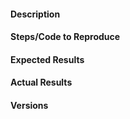 #### Description
<!-- Example: ValueError raised when fitting QRDecomposition -->

#### Steps/Code to Reproduce
<!--
Example:
```python
from skoot.decomposition import QRDecomposition

qr = QRDecomposition(your_data)
```
-->

#### Expected Results
<!-- Example: No error is thrown. Please paste or describe the expected results.-->

#### Actual Results
<!-- Please paste or specifically describe the ACTUAL OUTPUT OR TRACEBACK. 
The less you include, the less helpful others can be.
-->

#### Versions
<!--
Please run the following snippet and paste the output below.
import platform; print(platform.platform())
import sys; print("Python", sys.version)
import skoot; print("Skoot", skoot.__version__)
import numpy; print("NumPy", numpy.__version__)
import scipy; print("SciPy", scipy.__version__)
import sklearn; print("Scikit-Learn", sklearn.__version__)
-->


<!-- Thanks for contributing! -->
